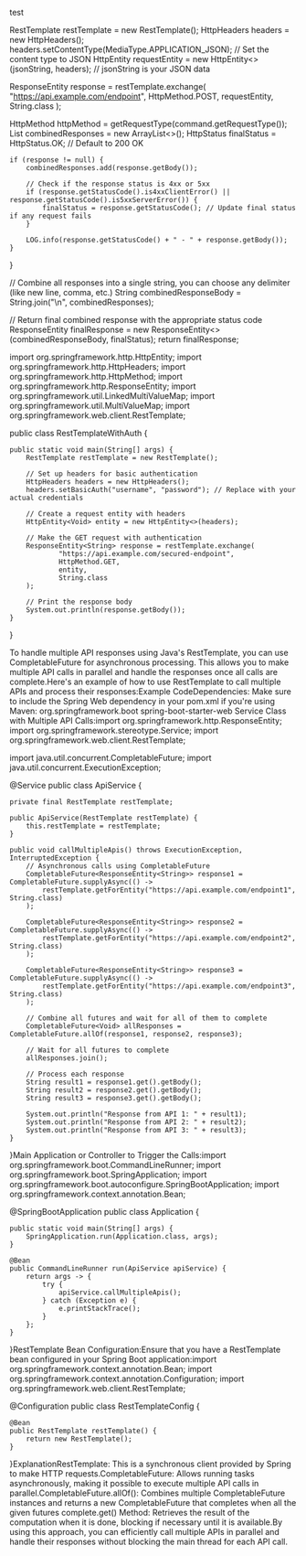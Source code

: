 test

RestTemplate restTemplate = new RestTemplate();
HttpHeaders headers = new HttpHeaders();
headers.setContentType(MediaType.APPLICATION_JSON); // Set the content type to JSON
HttpEntity<String> requestEntity = new HttpEntity<>(jsonString, headers); // jsonString is your JSON data

ResponseEntity<String> response = restTemplate.exchange(
    "https://api.example.com/endpoint",
    HttpMethod.POST, 
    requestEntity,
    String.class
); 


HttpMethod httpMethod = getRequestType(command.getRequestType());
List<String> combinedResponses = new ArrayList<>();
HttpStatus finalStatus = HttpStatus.OK; // Default to 200 OK

    if (response != null) {
        combinedResponses.add(response.getBody());

        // Check if the response status is 4xx or 5xx
        if (response.getStatusCode().is4xxClientError() || response.getStatusCode().is5xxServerError()) {
            finalStatus = response.getStatusCode(); // Update final status if any request fails
        }

        LOG.info(response.getStatusCode() + " - " + response.getBody());
    }
}

// Combine all responses into a single string, you can choose any delimiter (like new line, comma, etc.)
String combinedResponseBody = String.join("\n", combinedResponses);

// Return final combined response with the appropriate status code
ResponseEntity<String> finalResponse = new ResponseEntity<>(combinedResponseBody, finalStatus);
return finalResponse;


import org.springframework.http.HttpEntity;
import org.springframework.http.HttpHeaders;
import org.springframework.http.HttpMethod;
import org.springframework.http.ResponseEntity;
import org.springframework.util.LinkedMultiValueMap;
import org.springframework.util.MultiValueMap;
import org.springframework.web.client.RestTemplate;

public class RestTemplateWithAuth {

    public static void main(String[] args) {
        RestTemplate restTemplate = new RestTemplate();

        // Set up headers for basic authentication
        HttpHeaders headers = new HttpHeaders();
        headers.setBasicAuth("username", "password"); // Replace with your actual credentials

        // Create a request entity with headers
        HttpEntity<Void> entity = new HttpEntity<>(headers);

        // Make the GET request with authentication
        ResponseEntity<String> response = restTemplate.exchange(
                "https://api.example.com/secured-endpoint", 
                HttpMethod.GET, 
                entity,
                String.class
        );

        // Print the response body
        System.out.println(response.getBody());
    }
}


To handle multiple API responses using Java's RestTemplate, you can use CompletableFuture for asynchronous processing. This allows you to make multiple API calls in parallel and handle the responses once all calls are complete.Here's an example of how to use RestTemplate to call multiple APIs and process their responses:Example CodeDependencies: Make sure to include the Spring Web dependency in your pom.xml if you're using Maven:<dependency>
    <groupId>org.springframework.boot</groupId>
    <artifactId>spring-boot-starter-web</artifactId>
</dependency>Service Class with Multiple API Calls:import org.springframework.http.ResponseEntity;
import org.springframework.stereotype.Service;
import org.springframework.web.client.RestTemplate;

import java.util.concurrent.CompletableFuture;
import java.util.concurrent.ExecutionException;

@Service
public class ApiService {

    private final RestTemplate restTemplate;

    public ApiService(RestTemplate restTemplate) {
        this.restTemplate = restTemplate;
    }

    public void callMultipleApis() throws ExecutionException, InterruptedException {
        // Asynchronous calls using CompletableFuture
        CompletableFuture<ResponseEntity<String>> response1 = CompletableFuture.supplyAsync(() -> 
            restTemplate.getForEntity("https://api.example.com/endpoint1", String.class)
        );

        CompletableFuture<ResponseEntity<String>> response2 = CompletableFuture.supplyAsync(() -> 
            restTemplate.getForEntity("https://api.example.com/endpoint2", String.class)
        );

        CompletableFuture<ResponseEntity<String>> response3 = CompletableFuture.supplyAsync(() -> 
            restTemplate.getForEntity("https://api.example.com/endpoint3", String.class)
        );

        // Combine all futures and wait for all of them to complete
        CompletableFuture<Void> allResponses = CompletableFuture.allOf(response1, response2, response3);

        // Wait for all futures to complete
        allResponses.join();

        // Process each response
        String result1 = response1.get().getBody();
        String result2 = response2.get().getBody();
        String result3 = response3.get().getBody();

        System.out.println("Response from API 1: " + result1);
        System.out.println("Response from API 2: " + result2);
        System.out.println("Response from API 3: " + result3);
    }
}Main Application or Controller to Trigger the Calls:import org.springframework.boot.CommandLineRunner;
import org.springframework.boot.SpringApplication;
import org.springframework.boot.autoconfigure.SpringBootApplication;
import org.springframework.context.annotation.Bean;

@SpringBootApplication
public class Application {

    public static void main(String[] args) {
        SpringApplication.run(Application.class, args);
    }

    @Bean
    public CommandLineRunner run(ApiService apiService) {
        return args -> {
            try {
                apiService.callMultipleApis();
            } catch (Exception e) {
                e.printStackTrace();
            }
        };
    }
}RestTemplate Bean Configuration:Ensure that you have a RestTemplate bean configured in your Spring Boot application:import org.springframework.context.annotation.Bean;
import org.springframework.context.annotation.Configuration;
import org.springframework.web.client.RestTemplate;

@Configuration
public class RestTemplateConfig {

    @Bean
    public RestTemplate restTemplate() {
        return new RestTemplate();
    }
}ExplanationRestTemplate: This is a synchronous client provided by Spring to make HTTP requests.CompletableFuture: Allows running tasks asynchronously, making it possible to execute multiple API calls in parallel.CompletableFuture.allOf(): Combines multiple CompletableFuture instances and returns a new CompletableFuture that completes when all the given futures complete.get() Method: Retrieves the result of the computation when it is done, blocking if necessary until it is available.By using this approach, you can efficiently call multiple APIs in parallel and handle their responses without blocking the main thread for each API call.
